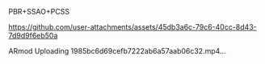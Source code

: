 PBR+SSAO+PCSS

https://github.com/user-attachments/assets/45db3a6c-79c6-40cc-8d43-7d9d9f6eb50a

ARmod
Uploading 1985bc6d69cefb7222ab6a57aab06c32.mp4…

